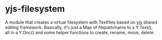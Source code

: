 # yjs-filesystem
A module that creates a virtual filesystem with Textfiles based on [yjs](https://yjs.dev) shared editing framework.
Basically, it's just a Map of filepath/name to a Y.Text(), all in a Y.Doc() and some helper functions to create, rename, move, delete.